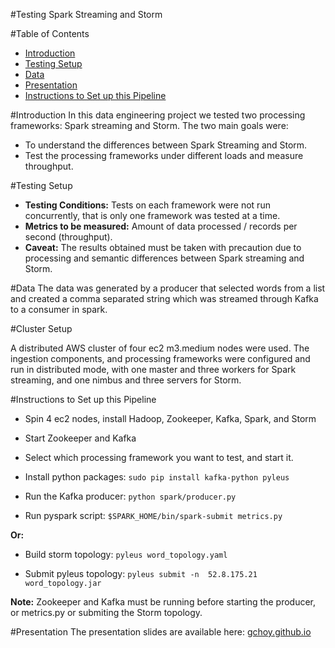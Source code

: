 #Testing Spark Streaming and Storm



#Table of Contents
- <a href= "https://github.com/gchoy/Spark-Storm/blob/master/README.md#introduction">Introduction</a>
- <a href= "https://github.com/gchoy/Spark-Storm/blob/master/README.md#testing-setup">Testing Setup</a>
- <a href= "https://github.com/gchoy/Spark-Storm/blob/master/README.md#data">Data</a>
- <a href= "https://github.com/gchoy/Spark-Storm/blob/master/README.md#presentation">Presentation</a>
- <a href= "https://github.com/gchoy/Spark-Storm/blob/master/README.md#instructions-to-setup-this-pipline">Instructions to Set up this Pipeline</a>

#Introduction
In this data engineering project we tested two processing frameworks: Spark streaming and Storm. The two main goals were:
- To understand the differences between Spark Streaming and Storm.
- Test the processing frameworks under different loads and measure throughput.

#Testing Setup
- **Testing Conditions:** Tests on each framework were not run concurrently, that is only one framework was tested at a time.
- **Metrics to be measured:** Amount of data processed / records per second (throughput).
- **Caveat:** The results obtained must be taken with precaution due to processing and semantic differences between Spark streaming and Storm.       

#Data 
The data was generated by a producer that selected words from a list and created a comma separated string which was streamed through Kafka to a consumer in spark.

#Cluster Setup

A distributed AWS cluster of four ec2 m3.medium nodes were used. The  ingestion components, and processing frameworks were configured and run in distributed mode, with one master and three workers for Spark streaming, and one nimbus and three servers for Storm.

#Instructions to Set up this Pipeline

- Spin 4 ec2 nodes, install Hadoop, Zookeeper, Kafka, Spark, and Storm 

- Start Zookeeper and Kafka

- Select which processing framework you want to test, and start it.

- Install python packages:
```sudo pip install kafka-python pyleus ```

- Run the Kafka producer:
```python spark/producer.py```

- Run pyspark script:
```$SPARK_HOME/bin/spark-submit metrics.py```

**Or:**

- Build storm topology:
```pyleus word_topology.yaml```

- Submit pyleus topology:
```pyleus submit -n  52.8.175.21 word_topology.jar```

**Note:** Zookeeper and Kafka must be running before starting the producer, or metrics.py or submiting the Storm topology.

#Presentation 
The presentation slides are available here:
<a href= "https://gchoy.github.io/index.html">gchoy.github.io</a>

